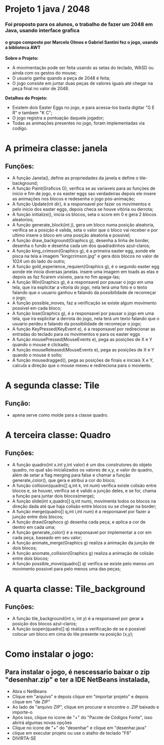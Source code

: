 # Projeto 1 java / 2048

### Foi proposto para os alunos, o trabalho de fazer um 2048 em Java, usando interface grafica

#### o grupo composto por Marcelo Olmos e Gabriel Santini fez o jogo, usando a biblioteca AWT

**Sobre o Projeto:**
- A movimentação pode ser feita usando as setas do teclado, WASD ou ainda com os gestos do mouse; 
- O usuario ganha quando a peça de 2048 é feita;
- O jogo consiste em juntar duas peças de valores iguais até chegar na peça final no valor de 2048.


**Detalhes do Projeto:**
- Existem dois Easter Eggs no jogo, e para acessa-los basta digitar "G E R" e tambem "K C"; 
- O jogo registra a pontuação daquele jogador;
- Todas as animações presentes no jogo, foram implementadas via codigo.


# A primeira classe: janela
## Funções:
<ul>
  <li>A função Janela(), define as propriedades da janela e define o tile-background;</li>
  <li>A função Paint(Graficos G), verifica se as variaveis para as funções de inicio e fim de jogo,
  e os easter eggs sao verdadeiras depois ele insere as animações nos blocos e redesenha o jogo pós-animação;</li>
  <li>A função Update(int dir), é a responsavel por fazer os movimentos e pelo inicio dos easter eggs,
   depois checa se houve vitória ou derrota;</li>
  <li>A função initialize(), inicia os blocos, seta o score em 0 e gera 2 blocos aleatorios;</li>
  <li>A função generate_block(int j), gera um bloco numa posição aleatoria, verifica se a posição é valida, 
  seta o valor que o bloco vai receber e por ultimo insere o bloco em uma posição aleatoria e possivel;</li>
  <li>A função draw_background(Graphics g), desenha a linha de border, desenha o fundo e desenha cada um dos quadradinhos azul-claros;</li>
  <li>A função king_crimson(Graphics g), é a primeira easter egg, aonde ele pisca na tela a imagem "kingcrimson.jpg" e gera dois blocos no valor de 1024 um do lado do outro;</li>
  <li>A função gold_experience_requiem(Graphics g), é o segundo easter egg aonde ele inicia diversas janelas. insere uma imagem em toads as elas e depois as faz ficarem visiveis, para no fim apaga-las;
  </li>
  <li>A função Win(Graphics g), é a responsavel por pausar o jogo em uma tela, que ira explicitar a vitoria do jogo, nela terá uma foto e o texto falando que o usuario ganhou e falando da possibilidade de recomeçar o jogo; 
  </li>
  <li>A função possible_moves, faz a verificação se existe algum movimento possivel em cada bloco;</li>
  <li>A função lose(Graphics g), é a responsavel por pausar o jogo em uma tela, que ira explicitar a derrota do jogo, nela terá um texto falando que o usuario perdeu e falando da possibilidade de recomeçar o jogo; </li>
  <li>A função KeyPressed(KeyEvent e), é a responsavel por redirecionar as entradas do teclado para os movimentos e para os easter eggs</li>
  <li>A função mousePressed(MouseEvents e), pega as posições de X e Y quando o mouse é clickado;</li>
  <li>A função mouseReleased(MouseEvents e), pega as posições de X e Y quando o mouse é solto;</li>
  <li>A função mousedragged(), pega as posições de finais e iniciais X e Y, calcula a direção que o mouse mexeu e redireciona para o moviento.</li> 
</ul>

# A segunda classe: Tile
## Função:
<ul><li>apena serve como molde para a classe quadro.</li></ul>

# A terceira classe: Quadro
## Funções:
<ul>
  <li>A função quadro(int x.int y,int valor) é um dos construtores do objeto quadro, no qual são inicializados os valores de x,y, e valor do quadro, além de setar a flag merging para false e chamar a função generate_color(), que gera e atribui a cor do bloco;</li>
  <li>A função collision(quadro[] q,int k, int num) verifica existe colisão entre blocos e, se houver, verifica se é valido a junção deles, e se for, chama a função para juntar dois blocos(merge);</li>
  <li>A função slide(int x,quadro[] q,int num), movimenta todos os blocos na direção dada até que haja colisão entre blocos ou se chegar na border;</li>
  <li>A função merge(quadro[] q,int i,int num) é a responsavel por fazer a junção entre dois blocos;</li>
  <li>A função draw(Graphocs g) desenha cada peça, e aplica a cor de dentro em cada uma;</li>
  <li>A função generate_color() é a responsavel por implementar a cor em cada peça, baseado em seu valor;</li>
  <li>A função animate_merge(Graphics g) realiza a animação da junção de dois blocos;</li>
  <li>A função anomate_collision(Graphics g) realiza a animação de colisão entre dois blocos;</li>
  <li>A função possible_move(quadro[] q) verifica se existe pelo menos um movimento possivel para pelo menos uma das peças; </li>  
</ul>


# A quarta classe: Tile_background
## Funções:
<ul>
  <li>A função tile_background(int x, int y) é a responsavel por gerar a posição dos blocos azul-claros;</li>
  <li>A função isopen(quadro[] q) realiza a verificação de se é possivel colocar um bloco em cima do tile presente na posição (x,y); </li>
</ul>

# Como instalar o jogo:
## Para instalar o jogo, é nescessario baixar o zip "desenhar.zip" e ter a IDE NetBeans instalada, 
<ul>
  <li>Abra o NetBeans</li> 
  <li>Clique em "arquivo" e depois clique em "importar projeto" e depois clique em "de ZIP" </li>
  <li>Ao lado de "arquivo ZIP", clique em procurar e encontre o .ZIP baixado e importe-o</li>
  <li>Após isso, clique no icone de "+" do "Pacote de Códigos Fonte", isso abrirá algumas novas opções</li>
  <li>Clique no icone de "+" do "desenhar" e clique em "desenhar.java"</li>
  <li>clique em executar projeto ou use o atalho de teclado "F6"</li>
  <li>DIVIRTA-SE</li>
</ul>
